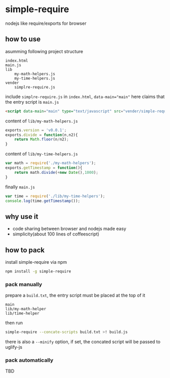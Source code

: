 # simple-require

nodejs like require/exports for browser

## how to use

asumming following project structure
```
index.html
main.js
lib
	my-math-helpers.js
	my-time-helpers.js
vender
	simplre-require.js
```

include `simplre-require.js` in `index.html`, `data-main="main"` here claims that the entry script is `main.js`
```html
<script data-main="main" type="text/javascript" src="vender/simple-require.js"></script>
```

content of `lib/my-math-helpers.js`
```javascript
exports.version = 'v0.0.1';
exports.divide = function(n,n2){
	return Math.floor(n/n2);
}
```

content of `lib/my-time-helpers.js`
```javascript
var math = require('./my-math-helpers');
exports.getTimestamp = function(){
	return math.divide(+new Date(),1000);
}
```

finally `main.js`
```javascript
var time = require('./lib/my-time-helpers');
console.log(time.getTimestamp());
```

## why use it

* code sharing between browser and nodejs made easy
* simplicity(about 100 lines of coffeescript)

## how to pack

install simple-require via npm

```sh
npm install -g simple-require
```

### pack manually

prepare a `build.txt`, the entry script must be placed at the top of it
```
main
lib/my-math-helper
lib/time-helper
```
then run
```sh
simple-require --concate-scripts build.txt >! build.js
```

there is also a `--minify` option, if set, the concated script will be passed to uglify-js

### pack automatically

TBD

